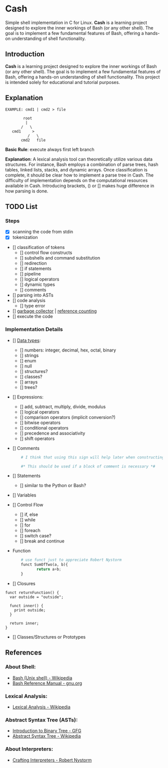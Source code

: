 # Cash
Simple shell implementation in C for Linux. **Cash** is a learning project designed to explore the inner workings of Bash (or any other shell). The goal is to implement a few fundamental features of Bash, offering a hands-on understanding of shell functionality.

## Introduction
**Cash** is a learning project designed to explore the inner workings of Bash (or any other shell). The goal is to implement a few fundamental features of Bash, offering a hands-on understanding of shell functionality. This project is intended solely for educational and tutorial purposes.

## Explanation


```
EXAMPLE: cmd1 | cmd2 > file

        root
         |
       /   \
   cmd1     >
          /   \
       cmd2   file
```

**Basic Rule**: execute always first left branch

**Explanation**: A lexical analysis tool can theoretically utilize various data structures. For instance, Bash employs a combination of parse trees, hash tables, linked lists, stacks, and dynamic arrays. Once classification is complete, it should be clear how to implement a parse tree in Cash. The difficulty of implementation depends on the computational resources available in Cash. Introducing brackets, () or [] makes huge difference in how parsing is done.


## TODO List

### Steps

- [x] scanning the code from stdin
- [x] tokenization
- [] classification of tokens
  - [] control flow constructs
  - [] subshells and command substitution
  - [] redirection
  - [] if statements
  - [] pipeline
  - [] logical operators
  - [] dynamic types
  - [] comments
- [] parsing into ASTs
- [] code analysis
  - [] type error
- [] [garbage collector](https://courses.cs.washington.edu/courses/cse590p/05au/p50-bacon.pdf) | 
     [reference counting](https://ps.uci.edu/~cyu/p231C/LectureNotes/lecture13:referenceCounting/lecture13.pdf)
- [] execute the code

### Implementation Details
- [] [Data types](https://en.wikipedia.org/wiki/Data_type):
  - [] numbers: integer, decimal, hex, octal, binary
  - [] strings
  - [] enum
  - [] null
  - [] structures?
  - [] classes?
  - [] arrays
  - [] trees?

- [] Expressions:
  - [] add, subtract, multiply, divide, modulus
  - [] logical operators
  - [] comparison operators (implicit conversion?)
  - [] bitwise operators
  - [] conditional operators
  - [] precedence and associativity 
  - [] shift operators

- [] Comments 
```python
       # I think that using this sign will help later when constructing path

       #* This should be used if a block of comment is necessary *#
```

- [] Statements
  - [] similar to the Python or Bash?
- [] Variables
- [] Control Flow
  - [] if, else
  - [] while
  - [] for
  - [] foreach
  - [] switch case?
  - [] break and continue

- Function
```python
       # use funct just to appreciate Robert Nystorm 
       funct SumOfTwo(a, b){ 
              return a+b;
       }
```
- [] Closures
```
funct returnFunction() {
  var outside = "outside";

  funct inner() {
    print outside;
  }

  return inner;
}
```

- [] Classes/Structures or Prototypes

## References

### **About Shell:**
- [Bash (Unix shell) - Wikipedia](https://en.wikipedia.org/wiki/Bash_(Unix_shell))
- [Bash Reference Manual - gnu.org](https://www.gnu.org/software/bash/manual/html_node/index.html)

### **Lexical Analysis:**
- [Lexical Analysis - Wikipedia](https://en.wikipedia.org/wiki/Lexical_analysis)

### **Abstract Syntax Tree (ASTs):**
- [Introduction to Binary Tree - GFG](https://www.geeksforgeeks.org/introduction-to-binary-tree/)
- [Abstract Syntax Tree - Wikipedia](https://en.wikipedia.org/wiki/Abstract_syntax_tree)

### **About Interpreters:**
- [Crafting Interpreters - Robert Nystorm](https://craftinginterpreters.com/contents.html)

